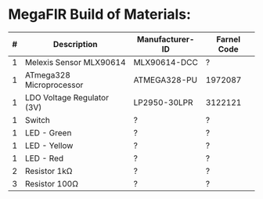 # MegaFIR Build of Materials:

| # | Description | Manufacturer-ID | Farnel Code |
|----------|----------|----------|----------|
| 1 | Melexis Sensor MLX90614 | MLX90614-DCC | ? |
| 1 | ATmega328 Microprocessor | ATMEGA328-PU | 1972087 |
| 1 | LDO Voltage Regulator (3V) | LP2950-30LPR | 3122121 |
| 1 | Switch | ? | ? |
| 1 | LED - Green | ? | ? |
| 1 | LED - Yellow | ? | ? |
| 1 | LED - Red | ? | ? |
| 2 | Resistor 1kΩ | ? | ? |
| 3 | Resistor 100Ω | ? | ? |

